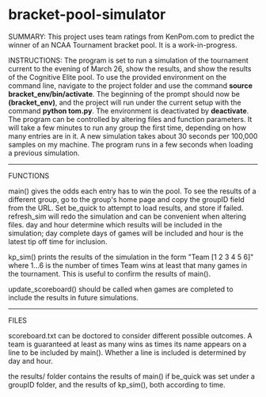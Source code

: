# bracket-pool-simulator

SUMMARY: This project uses team ratings from KenPom.com to predict the winner of an NCAA Tournament bracket pool. It is a work-in-progress.

INSTRUCTIONS: The program is set to run a simulation of the tournament current to the evening of March 26, show the results, and show the results of the Cognitive Elite pool. To use the provided environment on the command line, navigate to the project folder and use the command **source bracket_env/bin/activate**. The beginning of the prompt should now be **(bracket_env)**, and the project will run under the current setup with the command **python tom.py**. The environment is deactivated by **deactivate**. The program can be controlled by altering files and function parameters. It will take a few minutes to run any group the first time, depending on how many entries are in it. A new simulation takes about 30 seconds per 100,000 samples on my machine. The program runs in a few seconds when loading a previous simulation.

-----------------------------------

FUNCTIONS

main() gives the odds each entry has to win the pool. To see the results of a different group, go to the group's home page and copy the groupID field from the URL. Set be_quick to attempt to load results, and store if failed. refresh_sim will redo the simulation and can be convenient when altering files. day and hour determine which results will be included in the simulation; day complete days of games will be included and hour is the latest tip off time for inclusion.

kp_sim() prints the results of the simulation in the form "Team [1 2 3 4 5 6]" where 1...6 is the number of times Team wins at least that many games in the tournament. This is useful to confirm the results of main().

update_scoreboard() should be called when games are completed to include the results in future simulations.

-----------------------------------

FILES

scoreboard.txt can be doctored to consider different possible outcomes. A team is guaranteed at least as many wins as times its name appears on a line to be included by main(). Whether a line is included is determined by day and hour.

the results/ folder contains the results of main() if be_quick was set under a groupID folder, and the results of kp_sim(), both according to time.
